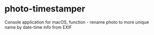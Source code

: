 # photo-timestamper
Console application for macOS, function - rename photo to more unique name by date-time info from EXIF
